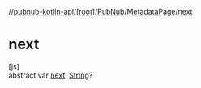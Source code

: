 //[pubnub-kotlin-api](../../../../index.md)/[[root]](../../index.md)/[PubNub](../index.md)/[MetadataPage](index.md)/[next](next.md)

# next

[js]\
abstract var [next](next.md): [String](https://kotlinlang.org/api/core/kotlin-stdlib/kotlin/-string/index.html)?
